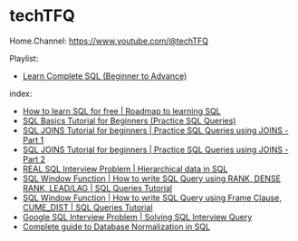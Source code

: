 # techTFQ
Home.Channel: https://www.youtube.com/@techTFQ

Playlist:
- [Learn Complete SQL (Beginner to Advance)](https://www.youtube.com/playlist?list=PLavw5C92dz9Ef4E-1Zi9KfCTXS_IN8gXZ)

index:
- [How to learn SQL for free | Roadmap to learning SQL](https://youtu.be/a-hFbr-4VQQ)
- [SQL Basics Tutorial for Beginners (Practice SQL Queries)](https://youtu.be/Hl4NZB1XR9c)
- [SQL JOINS Tutorial for beginners | Practice SQL Queries using JOINS - Part 1](https://youtu.be/0OQJDd3QqQM)
- [SQL JOINS Tutorial for beginners | Practice SQL Queries using JOINS - Part 2](https://youtu.be/RehbnzKHS28)
- [REAL SQL Interview Problem | Hierarchical data in SQL](https://youtu.be/LZGaRcDxj8I)
- [SQL Window Function | How to write SQL Query using RANK, DENSE RANK, LEAD/LAG | SQL Queries Tutorial](https://youtu.be/Ww71knvhQ-s)
- [SQL Window Function | How to write SQL Query using Frame Clause, CUME_DIST | SQL Queries Tutorial](https://youtu.be/zAmJPdZu8Rg)
- [Google SQL Interview Problem | Solving SQL Interview Query](https://youtu.be/ueOUSjdAZY8)
- [Complete guide to Database Normalization in SQL](https://youtu.be/rBPQ5fg_kiY)
